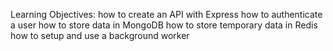 Learning Objectives:
how to create an API with Express
how to authenticate a user
how to store data in MongoDB
how to store temporary data in Redis
how to setup and use a background worker
